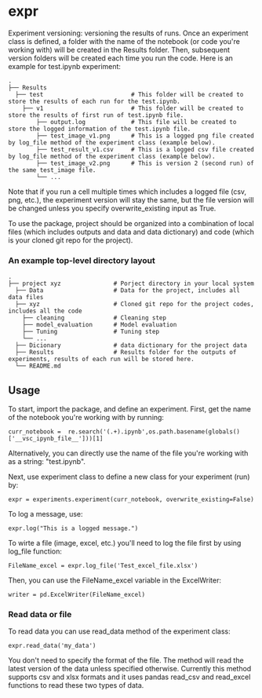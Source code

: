 # expr
Experiment versioning: versioning the results of runs. Once an experiment class is defined, a folder with the name of the notebook (or code you're working with) will be created in the Results folder. Then, subsequent version folders will be created each time you run the code. Here is an example for test.ipynb experiment:

    .
    ├── Results
      ├── test                         # This folder will be created to store the results of each run for the test.ipynb.
        ├── v1                         # This folder will be created to store the results of first run of test.ipynb file.
            ├── output.log             # This file will be created to store the logged information of the test.ipynb file. 
            ├── test_image_v1.png      # This is a logged png file created by log_file method of the experiment class (example below).
            ├── test_result_v1.csv     # This is a logged csv file created by log_file method of the experiment class (example below).
            ├── test_image_v2.png      # This is version 2 (second run) of the same test_image file. 
            └── ...
Note that if you run a cell multiple times which includes a logged file (csv, png, etc.), the experiment version will stay the same, but the file version will be changed unless you specify overwrite_existing input as True.
        
To use the package, project should be organized into a combination of local files (which includes outputs and data and data dictionary) and code (which is your cloned git repo for the project).

### An example top-level directory layout

    .
    ├── project xyz               # Porject directory in your local system
      ├── Data                    # Data for the project, includes all data files
      ├── xyz                     # Cloned git repo for the project codes, includes all the code
        ├── cleaning              # Cleaning step
        ├── model_evaluation      # Model evaluation
        ├── Tuning                # Tuning step
        └── ...
      ├── Dicionary               # data dictionary for the project data
      ├── Results                 # Results folder for the outputs of experiments, results of each run will be stored here.
      └── README.md

## Usage
To start, import the package, and define an experiment. 
First, get the name of the notebook you're working with by running:
```
curr_notebook =  re.search('(.+).ipynb',os.path.basename(globals()['__vsc_ipynb_file__']))[1]
```
Alternatively, you can directly use the name of the file you're working with as a string: "test.ipynb".

Next, use experiment class to define a new class for your experiment (run) by:
```
expr = experiments.experiment(curr_notebook, overwrite_existing=False)
```

To log a message, use:
```
expr.log("This is a logged message.")
````

To wirte a file (image, excel, etc.) you'll need to log the file first by using log_file function:
```
FileName_excel = expr.log_file('Test_excel_file.xlsx')
```
Then, you can use the FileName_excel variable in the ExcelWriter:
```
writer = pd.ExcelWriter(FileName_excel)
```

### Read data or file
To read data you can use read_data method of the experiment class:
```
expr.read_data('my_data')
```
You don't need to specify the format of the file. The method will read the latest version of the data unless specified otherwise. Currently this method supports csv and xlsx formats and it uses pandas read_csv and read_excel functions to read these two types of data.
